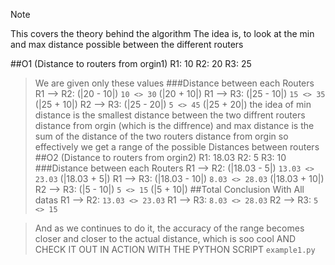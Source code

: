 > [!NOTE]
> This covers the theory behind the algorithm
> The idea is, to look at the min and max distance possible between the different routers

##O1 (Distance to routers from orgin1)
R1: 10
R2: 20
R3: 25
> We are given only these values
###Distance between each Routers
R1 --> R2: (|20 - 10|) `10 <> 30` (|20 + 10|)
R1 --> R3: (|25 - 10|) `15 <> 35` (|25 + 10|)
R2 --> R3: (|25 - 20|) `5 <> 45` (|25 + 20|)
> the idea of min distance is the smallest distance between the two diffrent routers distance from orgin (which is the diffrence)
> and max distance is the sum of the distance of the two routers distance from orgin
> so effectively we get a range of the possible Distances between routers
##O2 (Distance to routers from orgin2)
R1: 18.03
R2: 5
R3: 10
###Distance between each Routers
R1 --> R2: (|18.03 - 5|) `13.03 <> 23.03` (|18.03 + 5|)
R1 --> R3: (|18.03 - 10|) `8.03 <> 28.03` (|18.03 + 10|)
R2 --> R3: (|5 - 10|) `5 <> 15` (|5 + 10|)
##Total Conclusion With All datas
R1 --> R2: `13.03 <> 23.03`
R1 --> R3: `8.03 <> 28.03`
R2 --> R3: `5 <> 15`

> And as we continues to do it, the accuracy of the range becomes closer and closer to the actual distance, which is soo cool
> AND CHECK IT OUT IN ACTION WITH THE PYTHON SCRIPT `example1.py`
